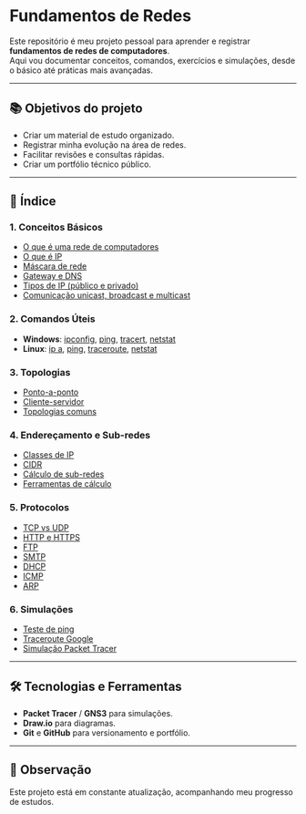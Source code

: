 # Fundamentos de Redes

Este repositório é meu projeto pessoal para aprender e registrar **fundamentos de redes de computadores**.  
Aqui vou documentar conceitos, comandos, exercícios e simulações, desde o básico até práticas mais avançadas.

---

## 📚 Objetivos do projeto
- Criar um material de estudo organizado.
- Registrar minha evolução na área de redes.
- Facilitar revisões e consultas rápidas.
- Criar um portfólio técnico público.

---

## 📑 Índice

### 1. Conceitos Básicos
- [O que é uma rede de computadores](Conceitos/oque-e-rede.md)
- [O que é IP](Conceitos/oque-e-ip.md)
- [Máscara de rede](Conceitos/mascara-de-rede.md)
- [Gateway e DNS](Conceitos/gateway-dns.md)
- [Tipos de IP (público e privado)](Conceitos/tipos-de-ip.md)
- [Comunicação unicast, broadcast e multicast](Conceitos/comunicacao-unicast-broadcast-multicast.md)

### 2. Comandos Úteis
- **Windows**: [ipconfig](comandos/windows/ipconfig.md), [ping](comandos/windows/ping.md), [tracert](comandos/windows/tracert.md), [netstat](comandos/windows/netstat.md)
- **Linux**: [ip a](comandos/linux/ip_a.md), [ping](comandos/linux/ping.md), [traceroute](comandos/linux/traceroute.md), [netstat](comandos/linux/netstat.md)

### 3. Topologias
- [Ponto-a-ponto](topologias/ponto-a-ponto.md)
- [Cliente-servidor](topologias/cliente-servidor.md)
- [Topologias comuns](topologias/topologias-comuns.md)

### 4. Endereçamento e Sub-redes
- [Classes de IP](enderecamento/classes-ip.md)
- [CIDR](enderecamento/cidr.md)
- [Cálculo de sub-redes](enderecamento/calculo-sub-redes.md)
- [Ferramentas de cálculo](enderecamento/ferramentas-calculo.md)

### 5. Protocolos
- [TCP vs UDP](protocolos/tcp-vs-udp.md)
- [HTTP e HTTPS](protocolos/http-https.md)
- [FTP](protocolos/ftp.md)
- [SMTP](protocolos/smtp.md)
- [DHCP](protocolos/dhcp.md)
- [ICMP](protocolos/icmp.md)
- [ARP](protocolos/arp.md)

### 6. Simulações
- [Teste de ping](praticas/teste-ping.txt)
- [Traceroute Google](praticas/traceroute-google.txt)
- [Simulação Packet Tracer](praticas/packet-tracer/rede-basica.pkt)

---

## 🛠 Tecnologias e Ferramentas
- **Packet Tracer** / **GNS3** para simulações.
- **Draw.io** para diagramas.
- **Git** e **GitHub** para versionamento e portfólio.

---

## 📌 Observação
Este projeto está em constante atualização, acompanhando meu progresso de estudos.
